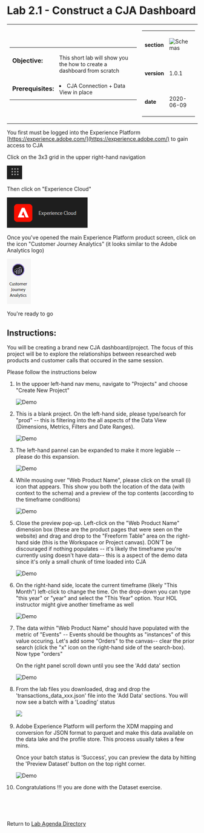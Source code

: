 Lab 2.1 - Construct a CJA Dashboard
==========
<table style="border-collapse: collapse; border: none;" class="tab" cellspacing="0" cellpadding="0">

<tr style="border: none;">

<div align="left">
<td width="600" style="border: none;">
<table>
<tbody valign="top">
      <tr width="500">
            <td valign="top"><h3>Objective:</h3></td>
            <td valign="top"><br>This short lab will show you the how to create a dashboard from scratch
            </td>
     </tr>
     <tr width="500">
           <td valign="top"><h3>Prerequisites:</h3></td>
           <td valign="top"><br>
                            <li>CJA Connection + Data View in place
           </td>
     </tr>
</tbody>
</table>
</td>
</div>

<div align="right">
<td style="border: none;" valign="top">

<table>
<tbody valign="top">
      <tr>
            <td valign="middle" height="70"><b>section</b></td>
            <td valign="middle" height="70"><img src="https://github.com/adobe/AEP-Hands-on-Labs/blob/master/labs/fsi/CJA/images/CJA_ex001_access003.png?raw=true" alt="Schemas"></td>
      </tr>
      <tr>
            <td valign="middle" height="70"><b>version</b></td>
            <td valign="middle" height="70">1.0.1</td>
      </tr>
      <tr>
            <td valign="middle" height="70"><b>date</b></td>
            <td valign="middle" height="70">2020-06-09</td>
      </tr>
</tbody>
</table>
</td>
</div>

</tr>
</table>

You first must be logged into the Experience Platform [https://experience.adobe.com/](https://experience.adobe.com/) to gain access to CJA

Click on the 3x3 grid in the upper right-hand navigation

  <kbd><img src="./images/CJA_ex001_access001.png"  width="40"/></kdb>

Then click on "Experience Cloud"

  <kbd><img src="./images/CJA_ex001_access002.png" /></kdb>

Once you've opened the main Experience Platform product screen,  click on the icon "Customer Journey Analytics" (it looks similar to the Adobe Analytics logo) 

  <kbd><img src="./images/CJA_ex001_access003.png" /></kdb>

You're ready to go

Instructions:
-----------------

You will be creating a brand new CJA dashboard/project.  The focus of this project will be to explore the relationships between researched web products and customer calls that occured in the same session.

Please follow the instructions below

1. In the uppoer left-hand nav menu, navigate to "Projects" and choose "Create New Project"


      ![Demo](./images/datasetshome.png)
      
      
2. This is a blank project.  On the left-hand side, please type/search for "prod" -- this is filtering into the all aspects of the Data View (Dimensions, Metrics, Filters and Date Ranges).


      ![Demo](./images/datasetcreate.png)
      
      
3. The left-hand pannel can be expanded to make it more legiable -- please do this expansion.


      ![Demo](./images/datasetcreate2.png)
 
 
4. While mousing over "Web Product Name", please click on the small (i) icon that appears.  This show you both the location of the data (with context to the schema) and a preview of the top contents (according to the timeframe conditions)
      
      
      ![Demo](./images/datasetschema.png)
      
      
4. Close the preview pop-up.  Left-click on the "Web Product Name" dimension box (these are the product pages that were seen on the website) and drag and drop to the "Freeform Table" area on the right-hand side (this is the Workspace or Project canvas).  DON'T be discouraged if nothing populates -- it's likely the timeframe you're currently using doesn't have data-- this is a aspect of the demo data since it's only a small chunk of time loaded into CJA
      
      
      ![Demo](./images/datasetname.png) 
 
 
5. On the right-hand side, locate the current timeframe (likely "This Month") left-click to change the time.  On the drop-down you can type "this year" or "year" and select the "This Year" option.  Your HOL instructor might give another timeframe as well 
      
      
      ![Demo](./images/datasetfinish.png) 


6. The data within "Web Product Name" should have populated with the metric of "Events" -- Events should be thoughts as "instances" of this value occuring.  Let's add some "Orders" to the canvas-- clear the prior search (click the "x" icon on the right-hand side of the search-box).  Now type "orders"

    On the right panel scroll down until you see the 'Add data' section


    ![Demo](./images/datasetadddata.png) 


6. From the lab files you downloaded, drag and drop the 'transactions_data_xxx.json' file into the 'Add Data' sections. You will now see a batch with a 'Loading' status


    <!---
    ![Demo](./images/datasetbatch.png)
    --->

    <kbd><img src="./images/datasetbatch.png"  /></kdb>


7. Adobe Experience Platform will perform the XDM mapping and conversion for JSON format to parquet and make this data available on the data lake and the profile store. This process usually takes a few mins. 

    Once your batch status is 'Success', you can preview the data by hitting the 'Preview Dataset' button on the top right corner.


    ![Demo](./images/datasetpreview.png)


8. Congratulations !!! you are done with the Dataset exercise.


<br>
<br>
<br>

Return to [Lab Agenda Directory](https://github.com/adobe/AEP-Hands-on-Labs/blob/master/labs/fsi/README.md#lab-agenda)


